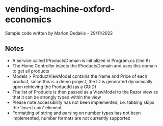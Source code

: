 # vending-machine-oxford-economics
Sample code written by Marlon Dedakis - 29/11/2022

## Notes

- A service called IProductsDomain is initialized in Program.cs (line 8)
- The Home Controller injects the IProductsDomain and uses this domain to get all products
- Models > ProductViewModel contains the Name and Price of each product, since this is a demo project, the ID is generated dynamically upon retrieving the ProductId (as a GUID)
- The list of Products is then passed as a ViewModel to the Razor view so that it can be strongly typed within the view
- Please note accessibility has not been implemented, i.e. tabbing skips the 'Insert coin' element
- Formatting of string and parsing on number types has not been implemented, number formats are not currently supported